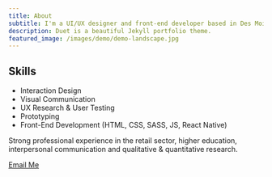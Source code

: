 ```yaml
---
title: About
subtitle: I'm a UI/UX designer and front-end developer based in Des Moines, Iowa. I'm currently designing customer-facing digital products at Hy-Vee.
description: Duet is a beautiful Jekyll portfolio theme.
featured_image: /images/demo/demo-landscape.jpg
---
```


## Skills

- Interaction Design
- Visual Communication
- UX Research & User Testing
- Prototyping
- Front-End Development (HTML, CSS, SASS, JS, React Native)

Strong professional experience in the retail sector, higher education, interpersonal communication and qualitative & quantitative research.

<a href="mailto:djmccurley@gmail.com" class="button button--large">Email Me</a>
